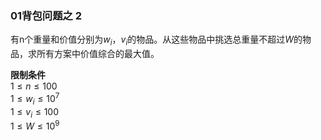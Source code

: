 <!--
 * @Description: 
 * @LastEditors: lydia
 * @LastEditTime: 2019-08-19 10:09:40
 * @Author: lydia
 * @Date: 2019-08-19 10:02:09
 -->
### 01背包问题之 2

有n个重量和价值分别为$w_i$，$v_i$的物品。从这些物品中挑选总重量不超过$W$的物品，求所有方案中价值综合的最大值。

**限制条件**  
$1\leq n\leq100$  
$1\leq w_i\leq10^7$  
$1\leq v_i\leq100$  
$1\leq W\leq10^9$
